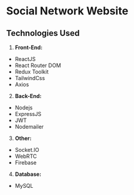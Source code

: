 # Social Network Website

## Technologies Used

1. **Front-End:**

- ReactJS
- React Router DOM
- Redux Toolkit
- TailwindCss
- Axios

2. **Back-End:**

- Nodejs
- ExpressJS
- JWT
- Nodemailer

3. **Other:**

- Socket.IO
- WebRTC
- Firebase

4. **Database:**

- MySQL
